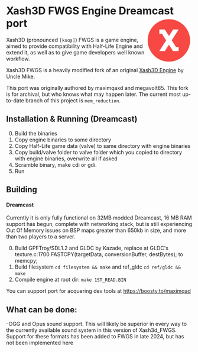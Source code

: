 # Xash3D FWGS Engine Dreamcast port <img align="right" width="128" height="128" src="https://github.com/FWGS/xash3d-fwgs/raw/master/game_launch/icon-xash-material.png" alt="Xash3D FWGS icon" />

Xash3D (pronounced `[ksɑʂ]`) FWGS is a game engine, aimed to provide compatibility with Half-Life Engine and extend it, as well as to give game developers well known workflow.

Xash3D FWGS is a heavily modified fork of an original [Xash3D Engine](https://www.moddb.com/engines/xash3d-engine) by Uncle Mike.

This port was originally authored by maximqaxd and megavolt85. This fork is for archival, but who knows what may happen later. The current most up-to-date branch of this project is ``mem_reduction``.

## Installation & Running (Dreamcast)
0) Build the binaries
1) Copy engine binaries to some directory
2) Copy Half-Life game data (valve) to same directory with engine binaries
3) Copy build/valve folder to valve folder which you copied to directory with engine binaries, overwrite all if asked
4) Scramble binary, make cdi or gdi.
5) Run

## Building
#### Dreamcast
Currently it is only fully functional on 32MB modded Dreamcast, 16 MB RAM support has begun, complete with networking stack, but is still experiencing Out Of Memory issues on BSP maps greater than 650kb in size, and more than two players to a server.

0) Build GPFTroy/SDL1.2 and GLDC by Kazade, replace at GLDC's texture.c:1700  FASTCPY(targetData, conversionBuffer, destBytes); to memcpy;
1) Build filesystem `cd filesystem && make` and ref_gldc `cd ref/gldc && make`
2) Compile engine at root dir: `make 1ST_READ.BIN`

You can support port for acquering dev tools at https://boosty.to/maximqad

## What can be done:

-OGG and Opus sound support. This will likely be superior in every way to the currently available sound system in this version of Xash3d_FWGS. Support for these formats has been added to FWGS in late 2024, but has not been implemented here
